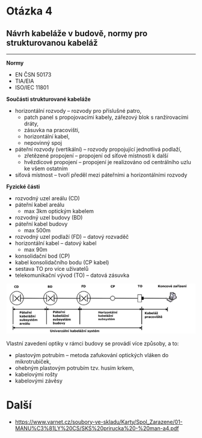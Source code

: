 # Otázka 4

## Návrh kabeláže v budově, normy pro strukturovanou kabeláž
---

**Normy**
* EN ČSN 50173
* TIA/EIA
* ISO/IEC  11801

**Součásti strukturované kabeláže**
* horizontální rozvody – rozvody pro příslušné patro,
	* patch  panel  s propojovacími  kabely,  zářezový  blok  s ranžírovacími  dráty, 
	* zásuvka na pracovišti, 
	* horizontální kabel, 
	* nepovinný spoj 
* páteřní rozvody (vertikální) – rozvody propojující jednotlivá podlaží,
	* zřetězené propojení – propojení od síťové místnosti k další 
	* hvězdicové propojení – propojení je realizováno od centrálního uzlu ke všem ostatním
* síťová místnost – tvoří předěl mezi páteřními a horizontálními rozvody 

**Fyzické části**
* rozvodný uzel areálu (CD)
* páteřní kabel areálu
	* max 3km optickým kabelem
* rozvodný uzel budovy (BD)
* páteřní kabel budovy
	* max 500m
* rozvodný uzel podlaží (FD) – datový rozvaděč
* horizontální kabel – datový kabel
	* max 90m
* konsolidační bod (CP)
* kabel konsolidačního bodu (CP kabel)
* sestava TO pro více uživatelů
* telekomunikační vývod (TO) – datová zásuvka

![](./img/str.png)

Vlastní zavedení optiky v rámci budovy se provádí více způsoby, a to: 
- plastovým  potrubím  –  metoda  zafukování  optických  vláken  do mikrotrubiček, 
- ohebným plastovým potrubím tzv. husím krkem, 
- kabelovými rošty
- kabelovými závěsy

# Další
- https://www.varnet.cz/soubory-ve-skladu/Karty/Spol_Zarazene/01-MANU%C3%81LY%20CS/SKS%20prirucka%20-%20man-a4.pdf